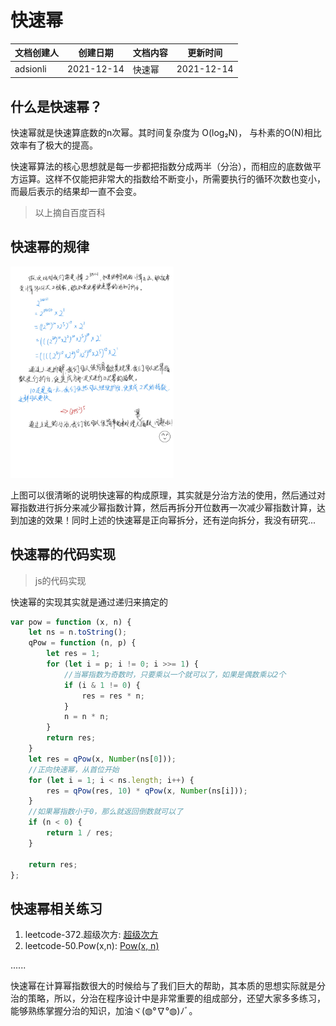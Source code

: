 # 快速幂

| 文档创建人 | 创建日期   | 文档内容 | 更新时间   |
| ---------- | ---------- | -------- | ---------- |
| adsionli   | 2021-12-14 | 快速幂   | 2021-12-14 |

## 什么是快速幂？

快速幂就是快速算底数的n次幂。其时间复杂度为 O(log₂N)， 与朴素的O(N)相比效率有了极大的提高。

快速幂算法的核心思想就是每一步都把指数分成两半（分治），而相应的底数做平方运算。这样不仅能把非常大的指数给不断变小，所需要执行的循环次数也变小，而最后表示的结果却一直不会变。

> 以上摘自百度百科

## 快速幂的规律

<img src="../../image/algorithm/structure/quick_pow/quick_pow_law.png" alt="quick_pow_law" style="zoom: 33%;" />

上图可以很清晰的说明快速幂的构成原理，其实就是分治方法的使用，然后通过对幂指数进行拆分来减少幂指数计算，然后再拆分开位数再一次减少幂指数计算，达到加速的效果！同时上述的快速幂是正向幂拆分，还有逆向拆分，我没有研究...

## 快速幂的代码实现

> js的代码实现

快速幂的实现其实就是通过递归来搞定的

```js
var pow = function (x, n) {
    let ns = n.toString();
    qPow = function (n, p) {
        let res = 1;
        for (let i = p; i != 0; i >>= 1) {
            //当幂指数为奇数时，只要乘以一个就可以了，如果是偶数乘以2个
            if (i & 1 != 0) {
                res = res * n;
            }
            n = n * n;
        }
        return res;
    }
    let res = qPow(x, Number(ns[0]));
    //正向快速幂，从首位开始
    for (let i = 1; i < ns.length; i++) {
        res = qPow(res, 10) * qPow(x, Number(ns[i]));
    }
    //如果幂指数小于0，那么就返回倒数就可以了
    if (n < 0) {
        return 1 / res;
    }

    return res;
};
```

## 快速幂相关练习

1. leetcode-372.超级次方: [超级次方](https://leetcode-cn.com/problems/super-pow/)
2. leetcode-50.Pow(x,n): [Pow(x, n)](https://leetcode-cn.com/problems/powx-n/)

......



快速幂在计算幂指数很大的时候给与了我们巨大的帮助，其本质的思想实际就是分治的策略，所以，分治在程序设计中是非常重要的组成部分，还望大家多多练习，能够熟练掌握分治的知识，加油ヾ(◍°∇°◍)ﾉﾞ。